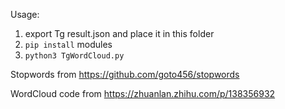 Usage:

1. export Tg result.json and place it in this folder
1. `pip install` modules
1. `python3 TgWordCloud.py`

Stopwords from https://github.com/goto456/stopwords

WordCloud code from https://zhuanlan.zhihu.com/p/138356932